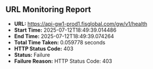## URL Monitoring Report

- **URL:** https://api-gw1-prod1.fisglobal.com/gw/v1/health
- **Start Time:** 2025-07-12T18:49:39.014486
- **End Time:** 2025-07-12T18:49:39.074264
- **Total Time Taken:** 0.059778 seconds
- **HTTP Status Code:** 403
- **Status:** Failure
- **Failure Reason:** HTTP Status Code: 403
